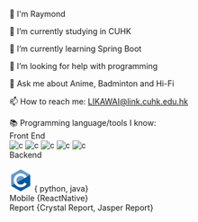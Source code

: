 👋 I'm Raymond

🔭 I’m currently studying in CUHK

🌱 I’m currently learning Spring Boot

🤔 I’m looking for help with programming

💬 Ask me about Anime, Badminton and Hi-Fi 

📫 How to reach me: LIKAWAI@link.cuhk.edu.hk

📚 Programming language/tools I know: 
<br>
Front End 
<br>
<img src="https://github.com/RaymondRaman/RaymondRaman/assets/107023977/9d50f7d9-f1bf-4333-9428-5d0899f44c97" alt="c" width="80" height="40"/>
<img src="https://github.com/RaymondRaman/RaymondRaman/assets/107023977/635e96ce-2a60-411f-9711-614f3ede1f9e" alt="c" width="80" height="40"/>
<img src="https://github.com/RaymondRaman/RaymondRaman/assets/107023977/845a9508-4a32-4f6a-bd14-fdb6af75e02e" alt="c" width="80" height="40"/>
<img src="https://github.com/RaymondRaman/RaymondRaman/assets/107023977/c29d7d1b-1586-4730-91fd-fe61f6c3399a" alt="c" width="80" height="40"/>
<img src="https://github.com/RaymondRaman/RaymondRaman/assets/107023977/ef4901f3-3d52-4e7b-9e67-099d697a7fa0" alt="c" width="80" height="40"/>
<br>
Backend  
<br>
<img src="https://raw.githubusercontent.com/devicons/devicon/master/icons/c/c-original.svg" alt="c" width="40" height="40"/> 
{ python, java}
<br>
Mobile {ReactNative}
<br>
Report {Crystal Report, Jasper Report}
